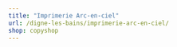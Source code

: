 ```yaml
---
title: "Imprimerie Arc-en-ciel"
url: /digne-les-bains/imprimerie-arc-en-ciel/
shop: copyshop
---
```


